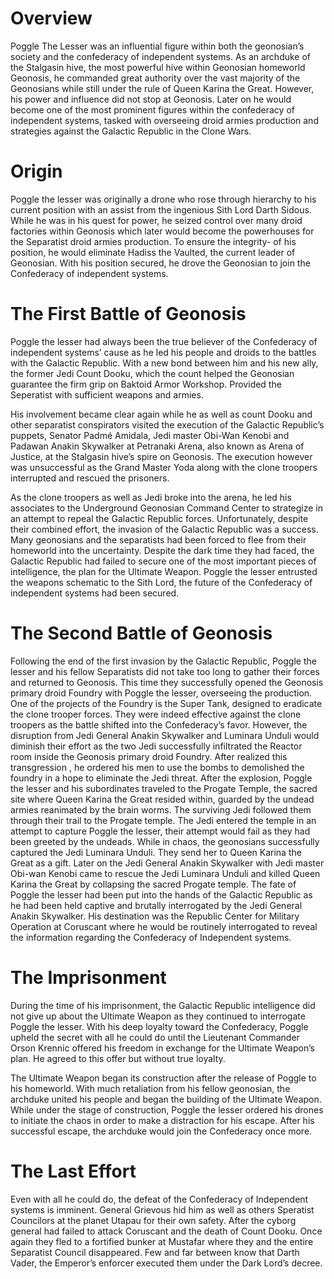 # Overview

Poggle The Lesser was an influential figure within both the geonosian’s society and the confederacy of independent systems.
As an archduke of the Stalgasin hive, the most powerful hive within Geonosian homeworld Geonosis, he commanded great authority over the vast majority of the Geonosians while still under the rule of Queen Karina the Great.
However, his power and influence did not stop at Geonosis.
Later on he would become one of the most prominent figures within the confederacy of independent systems, tasked with overseeing droid armies production and strategies against the Galactic Republic in the Clone Wars.

# Origin

Poggle the lesser was originally a drone who rose through hierarchy to his current position with an assist from the ingenious Sith Lord Darth Sidous.
While he was in his quest for power, he seized control over many droid factories within Geonosis which later would become the powerhouses for the Separatist droid armies production.
To ensure the integrity-
of his position, he would eliminate Hadiss the Vaulted, the current leader of Geonosian.
With his position secured, he drove the Geonosian to join the Confederacy of independent systems.

# The First Battle of Geonosis

Poggle the lesser had always been the true believer of the Confederacy of independent systems’ cause as he led his people and droids to the battles with the Galactic Republic.
With a new bond between him and his new ally, the former Jedi Count Dooku, which the count helped the Geonosian guarantee the firm grip on Baktoid Armor Workshop.
Provided the Seperatist with sufficient weapons and armies.

His involvement became clear again while he as well as count Dooku and other separatist conspirators visited the execution of the Galactic Republic’s puppets, Senator Padmé Amidala, Jedi master Obi-Wan Kenobi and Padawan Anakin Skywalker at Petranaki Arena, also known as Arena of Justice, at the Stalgasin hive’s spire on Geonosis.
The execution however was unsuccessful as the Grand Master Yoda along with the clone troopers interrupted and rescued the prisoners.

As the clone troopers as well as Jedi broke into the arena, he led his associates to the Underground Geonosian Command Center to strategize in an attempt to repeal the Galactic Republic forces.
Unfortunately, despite their combined effort, the invasion of the Galactic Republic was a success.
Many geonosians and the separatists had been forced to flee from their homeworld into the uncertainty.
Despite the dark time they had faced, the Galactic Republic had failed to secure one of the most important pieces of intelligence, the plan for the Ultimate Weapon.
Poggle the lesser entrusted the weapons schematic to the Sith Lord, the future of the Confederacy of independent systems had been secured.

# The Second Battle of Geonosis

Following the end of the first invasion by the Galactic Republic, Poggle the lesser and his fellow Separatists did not take too long to gather their forces and returned to Geonosis.
This time they successfully opened the Geonosis primary droid Foundry with Poggle the lesser, overseeing the production.
One of the projects of the Foundry is the Super Tank, designed to eradicate the clone trooper forces.
They were indeed effective against the clone troopers as the battle shifted into the Confederacy’s favor.
However, the disruption from Jedi General Anakin Skywalker and Luminara Unduli would diminish their effort as the two Jedi successfully infiltrated the Reactor room inside the Geonosis primary droid Foundry.
After realized this transgression , he ordered his men to use the bombs to demolished the foundry in a hope to eliminate the Jedi threat.
After the explosion, Poggle the lesser and his subordinates traveled to the Progate Temple, the sacred site where Queen Karina the Great resided within, guarded by the undead armies reanimated by the brain worms.
The surviving Jedi followed them through their trail to the Progate temple.
The Jedi entered the temple in an attempt to capture Poggle the lesser, their attempt would fail as they had been greeted by the undeads.
While in chaos, the geonosians successfully captured the Jedi Luminara Unduli.
They send her to Queen Karina the Great as a gift.
Later on the Jedi General Anakin Skywalker with Jedi master Obi-wan Kenobi came to rescue the Jedi Luminara Unduli and killed Queen Karina the Great by collapsing the sacred Progate temple.
The fate of Poggle the lesser had been put into the hands of the Galactic Republic as he had been held captive and brutally interrogated by the Jedi General Anakin Skywalker.
His destination was the Republic Center for Military Operation at Coruscant where he would be routinely interrogated to reveal the information regarding the Confederacy of Independent systems.

# The Imprisonment

During the time of his imprisonment, the Galactic Republic intelligence did not give up about the Ultimate Weapon as they continued to interrogate Poggle the lesser.
With his deep loyalty toward the Confederacy, Poggle upheld the secret with all he could do until the Lieutenant Commander Orson Krennic offered his freedom in exchange for the Ultimate Weapon’s plan.
He agreed to this offer but without true loyalty.

The Ultimate Weapon began its construction after the release of Poggle to his homeworld.
With much retaliation from his fellow geonosian, the archduke united his people and began the building of the Ultimate Weapon.
While under the stage of construction, Poggle the lesser ordered his drones to initiate the chaos in order to make a distraction for his escape.
After his successful escape, the archduke would join the Confederacy once more.

# The Last Effort

Even with all he could do, the defeat of the Confederacy of Independent systems is imminent.
General Grievous hid him as well as others Speratist Councilors at the planet Utapau for their own safety.
After the cyborg general had failed to attack Coruscant and the death of Count Dooku.
Once again they fled to a fortified bunker at Mustafar where they and the entire Separatist Council disappeared.
Few and far between know that Darth Vader, the Emperor’s enforcer executed them under the Dark Lord’s decree.
